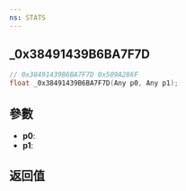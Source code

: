 ```yaml
---
ns: STATS
---
```

## _0x38491439B6BA7F7D

```c
// 0x38491439B6BA7F7D 0x509A286F
float _0x38491439B6BA7F7D(Any p0, Any p1);
```


## 參數
* **p0**: 
* **p1**: 

## 返回值
